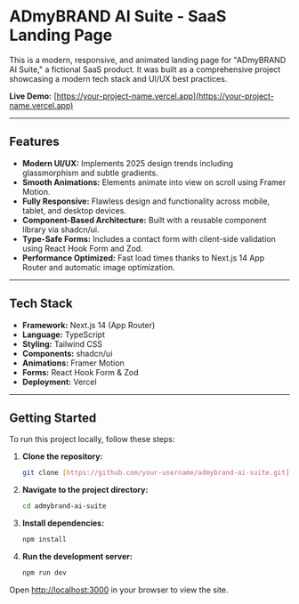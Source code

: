 # ADmyBRAND AI Suite - SaaS Landing Page

This is a modern, responsive, and animated landing page for "ADmyBRAND AI Suite," a fictional SaaS product. It was built as a comprehensive project showcasing a modern tech stack and UI/UX best practices.

**Live Demo:** [https://your-project-name.vercel.app](https://your-project-name.vercel.app)

---

## Features

-   **Modern UI/UX:** Implements 2025 design trends including glassmorphism and subtle gradients.
-   **Smooth Animations:** Elements animate into view on scroll using Framer Motion.
-   **Fully Responsive:** Flawless design and functionality across mobile, tablet, and desktop devices.
-   **Component-Based Architecture:** Built with a reusable component library via shadcn/ui.
-   **Type-Safe Forms:** Includes a contact form with client-side validation using React Hook Form and Zod.
-   **Performance Optimized:** Fast load times thanks to Next.js 14 App Router and automatic image optimization.

---

## Tech Stack

-   **Framework:** Next.js 14 (App Router)
-   **Language:** TypeScript
-   **Styling:** Tailwind CSS
-   **Components:** shadcn/ui
-   **Animations:** Framer Motion
-   **Forms:** React Hook Form & Zod
-   **Deployment:** Vercel

---

## Getting Started

To run this project locally, follow these steps:

1.  **Clone the repository:**
    ```bash
    git clone [https://github.com/your-username/admybrand-ai-suite.git](https://github.com/your-username/admybrand-ai-suite.git)
    ```

2.  **Navigate to the project directory:**
    ```bash
    cd admybrand-ai-suite
    ```

3.  **Install dependencies:**
    ```bash
    npm install
    ```

4.  **Run the development server:**
    ```bash
    npm run dev
    ```

Open [http://localhost:3000](http://localhost:3000) in your browser to view the site.